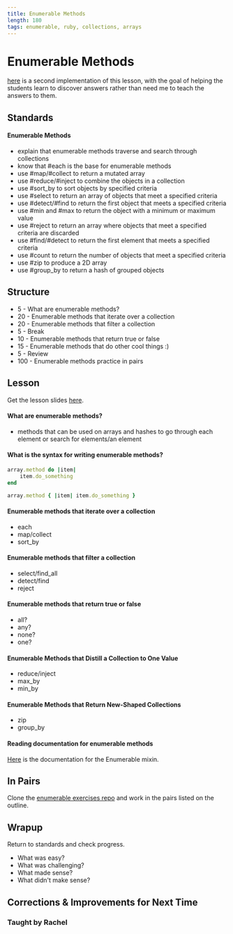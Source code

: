 ```yaml
---
title: Enumerable Methods
length: 180
tags: enumerable, ruby, collections, arrays
---
```


# Enumerable Methods

[here](https://gist.github.com/JoshCheek/26a2ec03fe386cebae5a)
is a second implementation of this lesson,
with the goal of helping the students learn to discover answers
rather than need me to teach the answers to them.

## Standards

#### Enumerable Methods

* explain that enumerable methods traverse and search through collections
* know that #each is the base for enumerable methods
* use #map/#collect to return a mutated array
* use #reduce/#inject to combine the objects in a collection
* use #sort_by to sort objects by specified criteria
* use #select to return an array of objects that meet a specified criteria
* use #detect/#find to return the first object that meets a specified criteria
* use #min and #max to return the object with a minimum or maximum value
* use #reject to return an array where objects that meet a specified criteria are discarded
* use #find/#detect to return the first element that meets a specified criteria
* use #count to return the number of objects that meet a specified criteria
* use #zip to produce a 2D array
* use #group_by to return a hash of grouped objects

## Structure

* 5 - What are enumerable methods?
* 20 - Enumerable methods that iterate over a collection
* 20 - Enumerable methods that filter a collection
* 5 - Break
* 10 - Enumerable methods that return true or false
* 15 - Enumerable methods that do other cool things :)
* 5 - Review
* 100 - Enumerable methods practice in pairs

## Lesson
Get the lesson slides [here](https://www.dropbox.com/sh/5ftj3s4ih89dv1f/AABNM-gkhkOnIxuyfaFkGi4Ya?dl=0).
#### What are enumerable methods?

* methods that can be used on arrays and hashes to go through each element or search for elements/an element

#### What is the syntax for writing enumerable methods?

```ruby
array.method do |item|
	item.do_something
end
```

```ruby
array.method { |item| item.do_something }
```

#### Enumerable methods that iterate over a collection
* each
* map/collect
* sort_by

#### Enumerable methods that filter a collection
* select/find_all
* detect/find
* reject

#### Enumerable methods that return true or false
* all?
* any?
* none?
* one?

#### Enumerable Methods that Distill a Collection to One Value

* reduce/inject
* max_by
* min_by

#### Enumerable Methods that Return New-Shaped Collections

* zip
* group_by

#### Reading documentation for enumerable methods
[Here](http://ruby-doc.org/core-2.1.2/Enumerable.html) is the documentation for the Enumerable mixin.

## In Pairs

Clone the [enumerable exercises repo](https://github.com/JumpstartLab/enums-exercises) and work in the pairs listed on the outline.

## Wrapup

Return to standards and check progress.
* What was easy?
* What was challenging?
* What made sense?
* What didn't make sense?

## Corrections & Improvements for Next Time

### Taught by Rachel
